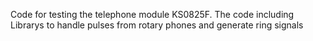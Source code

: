 Code for testing the telephone module KS0825F. The code including Librarys to handle pulses from rotary phones and generate ring signals
